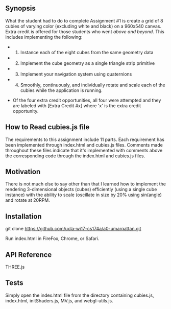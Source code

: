 ## Synopsis

What the student had to do to complete Assignment #1 is create a grid of 8 cubies of varying color (excluding white and black) on a 960x540 canvas. Extra credit is offered for those students who went *above and beyond*. This includes implementing the following:

* 1. Instance each of the eight cubes from the same geometry data
* 2. Implement the cube geometry as a single triangle strip primitive
* 3. Implement your navigation system using quaternions
* 4. Smoothly, continuously, and individually rotate and scale each of the cubies while the application is running.

* Of the four extra credit opportunities, all four were attempted and they are labeled with [Extra Credit #x] where 'x' is the extra credit opportunity.

## How to Read cubies.js file

The requirements to this assignment include 11 parts. Each requirement has been implemented through index.html and cubies.js files. Comments made throughout these files indicate that it's implemented with comments above the corresponding code through the index.html and cubies.js files.



## Motivation

There is not much else to say other than that I learned how to implement the rendering 3-dimensional objects (cubes) efficiently (using a single cube instance) with the ability to scale (oscillate in size by 20% using sin(angle) and rotate at 20RPM. 

## Installation

git clone https://github.com/ucla-wi17-cs174a/a0-umarqattan.git

Run index.html in FireFox, Chrome, or Safari.

## API Reference

THREE.js

## Tests

Simply open the index.html file from the directory containing cubies.js, index.html, initShaders.js, MV.js, and webgl-utils.js.

